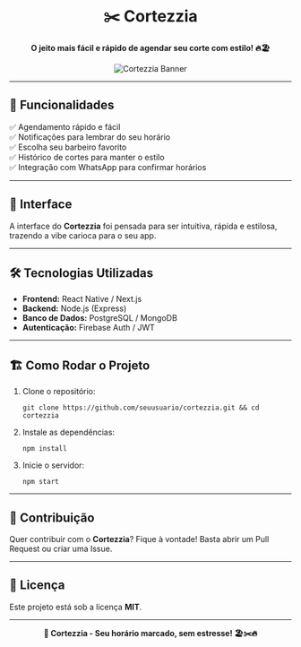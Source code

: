 <h1 align="center">✂️ Cortezzia</h1>

<p align="center">
    <b>O jeito mais fácil e rápido de agendar seu corte com estilo! 🔥🏖️</b>  
</p>

<p align="center">
    <img src="https://via.placeholder.com/800x400?text=Cortezzia+App" alt="Cortezzia Banner">
</p>

---

<h2>🚀 Funcionalidades</h2>

✅ Agendamento rápido e fácil <br>
✅ Notificações para lembrar do seu horário <br>
✅ Escolha seu barbeiro favorito <br>
✅ Histórico de cortes para manter o estilo <br>
✅ Integração com WhatsApp para confirmar horários <br>

---

<h2>🎨 Interface</h2>

<p>
    A interface do <b>Cortezzia</b> foi pensada para ser intuitiva, rápida e estilosa, trazendo a vibe carioca para o seu app.  
</p>

---

<h2>🛠️ Tecnologias Utilizadas</h2>

<ul>
    <li><b>Frontend:</b> React Native / Next.js</li>
    <li><b>Backend:</b> Node.js (Express)</li>
    <li><b>Banco de Dados:</b> PostgreSQL / MongoDB</li>
    <li><b>Autenticação:</b> Firebase Auth / JWT</li>
</ul>

---

<h2>🏗️ Como Rodar o Projeto</h2>

<ol>
    <li>Clone o repositório:</li>
    <pre><code>git clone https://github.com/seuusuario/cortezzia.git && cd cortezzia</code></pre>
    <li>Instale as dependências:</li>
    <pre><code>npm install</code></pre>
    <li>Inicie o servidor:</li>
    <pre><code>npm start</code></pre>
</ol>

---

<h2>🤝 Contribuição</h2>

<p>
    Quer contribuir com o <b>Cortezzia</b>? Fique à vontade! Basta abrir um Pull Request ou criar uma Issue.  
</p>

---

<h2>📜 Licença</h2>

<p>
    Este projeto está sob a licença <b>MIT</b>.
</p>

---

<p align="center">
    <b>💈 Cortezzia - Seu horário marcado, sem estresse! 🏖️✂️🔥</b>
</p>
